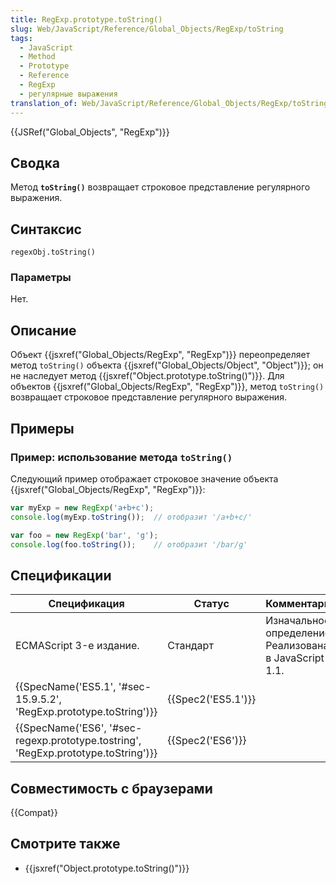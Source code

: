 ```yaml
---
title: RegExp.prototype.toString()
slug: Web/JavaScript/Reference/Global_Objects/RegExp/toString
tags:
  - JavaScript
  - Method
  - Prototype
  - Reference
  - RegExp
  - регулярные выражения
translation_of: Web/JavaScript/Reference/Global_Objects/RegExp/toString
---
```


{{JSRef("Global_Objects", "RegExp")}}

## Сводка

Метод **`toString()`** возвращает строковое представление регулярного выражения.

## Синтаксис

```
regexObj.toString()
```

### Параметры

Нет.

## Описание

Объект {{jsxref("Global_Objects/RegExp", "RegExp")}} переопределяет метод `toString()` объекта {{jsxref("Global_Objects/Object", "Object")}}; он не наследует метод {{jsxref("Object.prototype.toString()")}}. Для объектов {{jsxref("Global_Objects/RegExp", "RegExp")}}, метод `toString()` возвращает строковое представление регулярного выражения.

## Примеры

### Пример: использование метода `toString()`

Следующий пример отображает строковое значение объекта {{jsxref("Global_Objects/RegExp", "RegExp")}}:

```js
var myExp = new RegExp('a+b+c');
console.log(myExp.toString());  // отобразит '/a+b+c/'

var foo = new RegExp('bar', 'g');
console.log(foo.toString());    // отобразит '/bar/g'
```

## Спецификации

| Спецификация                                                                                                 | Статус                   | Комментарии                                            |
| ------------------------------------------------------------------------------------------------------------ | ------------------------ | ------------------------------------------------------ |
| ECMAScript 3-е издание.                                                                                      | Стандарт                 | Изначальное определение. Реализована в JavaScript 1.1. |
| {{SpecName('ES5.1', '#sec-15.9.5.2', 'RegExp.prototype.toString')}}                     | {{Spec2('ES5.1')}} |                                                        |
| {{SpecName('ES6', '#sec-regexp.prototype.tostring', 'RegExp.prototype.toString')}} | {{Spec2('ES6')}}     |                                                        |

## Совместимость с браузерами

{{Compat}}

## Смотрите также

- {{jsxref("Object.prototype.toString()")}}

